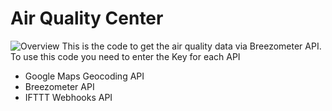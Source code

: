 # Air Quality Center

![Overview](https://slack-files.com/T5C1011K5-F7W4JD8TT-b41bff9693)
This is the code to get the air quality data via Breezometer API.
To use this code you need to enter the Key for each API
- Google Maps Geocoding API
- Breezometer API
- IFTTT Webhooks API
